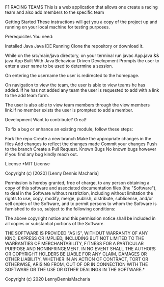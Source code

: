 F1 RACING TEAMS
This is a web application that allows one create a racing team and also add members to the specific team

Getting Started
These instructions will get you a copy of the project up and running on your local machine for testing purposes.

Prerequisites
You need:

Installed Java
Java IDE
Running
Clone the repository or download it.

While on the src/main/java directory, on your terminal run javac App.java && java App
Built With
Java
Behaviour Driven Development
Prompts the user to enter a user name to be used to determine a session.

On entering the username the user is redirected to the homepage.

On navigation to view the team, the user is able to view teams he has added. If he has not added any team the user is requested to add with a link to the add team form.

The user is also able to view team members through the view members link.If no member exists the user is prompted to add a member.

Development
Want to contribute? Great!

To fix a bug or enhance an existing module, follow these steps:

Fork the repo
Create a new branch
Make the appropriate changes in the files
Add changes to reflect the changes made
Commit your changes
Push to the branch
Create a Pull Request.
Known Bugs
No known bugs however if you find any bug kindly reach out.

License
*MIT License

Copyright (c) [2020] [Lenny Dennis Macharia]

Permission is hereby granted, free of charge, to any person obtaining a copy of this software and associated documentation files (the "Software"), to deal in the Software without restriction, including without limitation the rights to use, copy, modify, merge, publish, distribute, sublicense, and/or sell copies of the Software, and to permit persons to whom the Software is furnished to do so, subject to the following conditions:

The above copyright notice and this permission notice shall be included in all copies or substantial portions of the Software.

THE SOFTWARE IS PROVIDED "AS IS", WITHOUT WARRANTY OF ANY KIND, EXPRESS OR IMPLIED, INCLUDING BUT NOT LIMITED TO THE WARRANTIES OF MERCHANTABILITY, FITNESS FOR A PARTICULAR PURPOSE AND NONINFRINGEMENT. IN NO EVENT SHALL THE AUTHORS OR COPYRIGHT HOLDERS BE LIABLE FOR ANY CLAIM, DAMAGES OR OTHER LIABILITY, WHETHER IN AN ACTION OF CONTRACT, TORT OR OTHERWISE, ARISING FROM, OUT OF OR IN CONNECTION WITH THE SOFTWARE OR THE USE OR OTHER DEALINGS IN THE SOFTWARE.*

Copyright (c) 2020 LennyDennisMacharia